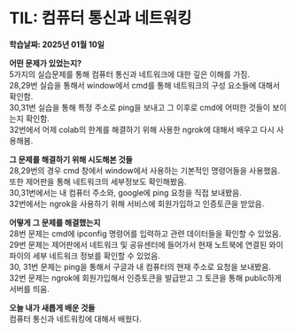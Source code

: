 # TIL: 컴퓨터 통신과 네트워킹
**학습날짜: 2025년 01월 10일**

**어떤 문제가 있었는지?**  
5가지의 실습문제를 통해 컴퓨터 통신과 네트워크에 대한 깊은 이해를 가짐.  
28,29번 실습을 통해서 window에서 cmd를 통해 네트워크의 구성 요소들에 대해서 확인함.  
30,31번 실습을 통해 특정 주소로 ping을 보내고 그 이후로 cmd에 어떠한 것들이 보이는지 확인함.  
32번에서 어제 colab의 한계를 해결하기 위해 사용한 ngrok에 대해서 배우고 다시 사용해봄.  

**그 문제를 해결하기 위해 시도해본 것들**  
28,29번의 경우 cmd 창에서 window에서 사용하는 기본적인 명령어들을 사용했음.  
또한 제어판을 통해 네트워크의 세부정보도 확인해봤음.  
30,31번에서는 내 컴퓨터 주소와, google에 ping 요청을 직접 보내봤음.  
32번에서는 ngrok을 사용하기 위해 서비스에 회원가입하고 인증토큰을 받았음.  

 

**어떻게 그 문제를 해결했는지**  
28번 문제는 cmd에 ipconfig 명령어를 입력하고 관련 데이터들을 확인할 수 있었음.  
29번 문제는 제어판에서 네트워크 및 공유센터에 들어가서 현재 노트북에 연결된 와이파이의 세부 네트워크 정보를 확인할 수 있었음.  
30, 31번 문제는 ping을 통해서 구글과 내 컴퓨터의 현재 주소로 요청을 보내봤음.  
32번 문제는 ngrok에 회원가입해서 인증토큰을 발급받고 그 토큰을 통해 public하게 서버를 띄움.  

**오늘 내가 새롭게 배운 것들**  
컴퓨터 통신과 네트워킹에 대해서 배웠다.  
